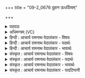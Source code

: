 +++
title = "09-2_0676 दुहान ऊधर्दिव्यम्"

+++
<details><summary>पदपाठः</summary>

दु꣣हा꣢नः। ऊ꣡धः꣢꣯। दि꣣व्य꣢म्। म꣡धु꣢꣯। प्रि꣣य꣢म्। प्र꣣त्न꣢म्। स꣣ध꣡स्थ꣢म्। स꣣ध꣢। स्थ꣡म्। आ꣢। अ꣣सदत्। आ꣣पृ꣡च्छ्य꣢म्। आ꣣। पृ꣡च्छ्य꣢꣯म्। ध꣣रु꣢ण꣣म्। वा꣣जी꣢। अ꣣र्षसि। नृ꣡भिः꣢꣯। धौ꣡तः꣢। वि꣣चक्षणः꣢। वि꣣। चक्षणः꣢। ६७६।
</details>

<details><summary>अधिमन्त्रम् (VC)</summary>

- पवमानः सोमः
- सप्तर्षयः
- प्रगाथः(विषमा बृहती समा सतोबृहती)
- पञ्चमः
</details>

<details><summary>हिन्दी : आचार्य रामनाथ वेदालंकार - विषयः</summary>

अगले मन्त्र में गुरु के अन्तेवासी शिष्य का वर्णन है।
</details>

<details><summary>हिन्दी : आचार्य रामनाथ वेदालंकार - पदार्थः</summary>

पदार्थान्वय -  यह शिष्य (ऊधः) विशाल ऊधवाली गुरुरूप गाय से (दिव्यम्) अलौकिक, (प्रियम्) प्रिय मधु ब्रह्मविद्यारूप मधु को (दुहानः) दुहता हुआ (प्रत्नम्) प्राचीन, (सधस्थम्) गुरु और छात्र जहाँ एकसाथ रहते हैं,उस गुरुकुल में (आसदत्) निवास करता है। आगे प्रत्यक्ष पद्धति से कहते हैं—हे शिष्य ! (नृभिः) नेता गुरुओं से (धौतः) पवित्र किया हुआ, (विचक्षणः) पण्डित,और (वाजी) आत्मबल से बली बना हुआ तू (आपृच्छ्यम्) सबसे प्रश्न करने योग्य, (धरुणम्) सब जगत् के आधारस्तम्भ परमेश्वर को (अर्षसि) पा लेता है अर्थात् आवागमन के चक्र से छुटकर दुःखों से सदा के लिए मुक्ति प्राप्त कर लेता है ॥२॥
</details>

<details><summary>हिन्दी : आचार्य रामनाथ वेदालंकार - भावार्थः</summary>

भावार्थ -  योग्य गुरु को पाकर ही मनुष्य ब्रह्म का साक्षात्कार और मोक्ष प्राप्त कर सकता है ॥२॥
</details>

<details><summary>संस्कृत : आचार्य रामनाथ वेदालंकार - विषयः</summary>

अथ गुरोरन्तेवासिनं शिष्यं वर्णयति।
</details>

<details><summary>संस्कृत : आचार्य रामनाथ वेदालंकार - पदार्थः</summary>

पदार्थान्वय -  एष शिष्यः (ऊधः) ऊधस्वतीं गुरुरूपां गाम्[अत्र तद्वति लक्षणा।] (दिव्यम्) अलौकिकम् (प्रियम्) रुचिकरम् (मधु) ब्रह्मविद्यारूपं मधु (दुहानः) क्षारयन् (प्रत्नम्) पुरातनम् (सधस्थम्) गुरूणां छात्राणां च सहस्थानं गुरुकुलम् (आसदत्) आसन्नः अस्ति। अथ प्रत्यक्षकृतमाह,हे शिष्य ! (नृभिः) नेतृभिः गुरुभिः (धौतः) शोधितः, (विचक्षणः) पण्डितः, (वाजी) आत्मबलयुक्तः सन् त्वम् (आपृच्छ्यम्) सर्वैः प्रष्टुं योग्यम्।[तं पृ॑च्छता॒ स ज॑गामा॒ स वे॑द॒। ऋ० १।१४५।१ इति श्रुतेः।] (धरुणम्) सर्वस्य जगतः आधारस्तम्भं परमेश्वरम् (अर्षसि) प्राप्नोषि,आवागमनचक्रादात्मानमुन्मुच्य आत्यन्तिकीं दुःखनिवृत्तिमधि-गच्छसीत्यर्थः ॥२॥
</details>

<details><summary>संस्कृत : आचार्य रामनाथ वेदालंकार - भावार्थः</summary>

भावार्थ -  योग्यं गुरुं प्राप्यैव मनुष्यो ब्रह्मसाक्षात्कारं मोक्षं च प्राप्तुमर्हति ॥२॥
</details>

<details><summary>संस्कृत : आचार्य रामनाथ वेदालंकार - पादटिप्पनी</summary>

टिप्पनी -   १. ऋ० ९।१०७।५ ‘आ॒पृच्छयं ध॒रु॑णं वा॒ज्य॑र्षति॒ नृभि॑र्धू॒तो वि॑चक्ष॒णः’ इत्युत्तरार्धपाठः।
</details>